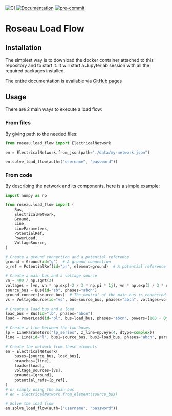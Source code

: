 ![CI](https://github.com/RoseauTechnologies/Roseau_Load_Flow/workflows/CI/badge.svg)
[![Documentation](https://github.com/RoseauTechnologies/Roseau_Load_Flow/actions/workflows/doc.yml/badge.svg)](https://github.com/RoseauTechnologies/Roseau_Load_Flow/actions/workflows/doc.yml)
[![pre-commit](https://github.com/RoseauTechnologies/Roseau_Load_Flow/actions/workflows/pre-commit.yml/badge.svg)](https://github.com/RoseauTechnologies/Roseau_Load_Flow/actions/workflows/pre-commit.yml)

# Roseau Load Flow #

## Installation ##

The simplest way is to download the docker container attached to this repository and to start it. It will start a
Jupyterlab session with all the required packages installed.

The entire documentation is available via [GitHub pages](https://roseautechnologies.github.io/Roseau_Load_Flow/)

## Usage ##

There are 2 main ways to execute a load flow:

### From files ###

By giving path to the needed files:

```python
from roseau.load_flow import ElectricalNetwork

en = ElectricalNetwork.from_json(path="./data/my-network.json")

en.solve_load_flow(auth=("username", "password"))
```

### From code ###

By describing the network and its components, here is a simple example:

```python
import numpy as np

from roseau.load_flow import (
    Bus,
    ElectricalNetwork,
    Ground,
    Line,
    LineParameters,
    PotentialRef,
    PowerLoad,
    VoltageSource,
)

# Create a ground connection and a potential reference
ground = Ground(id="g")  # A ground connection
p_ref = PotentialRef(id="pr", element=ground)  # A potential reference

# Create a main bus and a voltage source
vn = 400 / np.sqrt(3)
voltages = [vn, vn * np.exp(-2 / 3 * np.pi * 1j), vn * np.exp(2 / 3 * np.pi * 1j)]
source_bus = Bus(id="sb", phases="abcn")
ground.connect(source_bus)  # The neutral of the main bus is connected to the ground
vs = VoltageSource(id="vs", bus=source_bus, phases="abcn", voltages=voltages)

# Create a load bus and a load
load_bus = Bus(id="lb", phases="abcn")
load = PowerLoad(id="pl", bus=load_bus, phases="abcn", powers=[100 + 0j, 100 + 0j, 100 + 0j])

# Create a line between the two buses
lp = LineParameters("lp_series", z_line=np.eye(4, dtype=complex))
line = Line(id="l", bus1=source_bus, bus2=load_bus, phases="abcn", parameters=lp, length=10)

# Create the network from these elements
en = ElectricalNetwork(
    buses=[source_bus, load_bus],
    branches=[line],
    loads=[load],
    voltage_sources=[vs],
    grounds=[ground],
    potential_refs=[p_ref],
)
# or simply using the main bus
# en = ElectricalNetwork.from_element(source_bus)

# Solve the load flow
en.solve_load_flow(auth=("username", "password"))
```

<!-- Local Variables: -->
<!-- mode: gfm -->
<!-- coding: utf-8-unix -->
<!-- ispell-local-dictionary: "british" -->
<!-- End: -->
